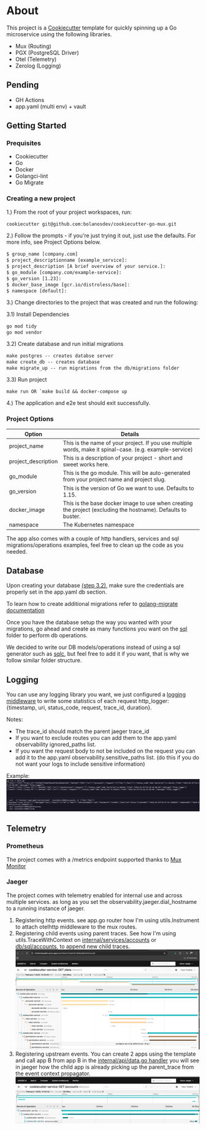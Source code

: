 # About

This project is a [Cookiecutter](https://github.com/cookiecutter/cookiecutter) template for quickly spinning up a Go microservice using the following libraries.

- Mux (Routing)
- PGX (PostgreSQL Driver)
- Otel (Telemetry)
- Zerolog (Logging)

## Pending

- GH Actions
- app.yaml (multi env) + vault

## Getting Started

### Prequisites

- Cookiecutter
- Go
- Docker
- Golangci-lint
- Go Migrate

### Creating a new project

1.) From the root of your project workspaces, run:

```
cookiecutter git@github.com:bolanosdev/cookiecutter-go-mux.git
```

2.) Follow the prompts - if you're just trying it out, just use the defaults. For more info, see Project Options below.

```
$ group_name [company.com]
$ project_descriptionname [example_service]:
$ project_description [A brief overview of your service.]:
$ go_module [company.com/example-service]:
$ go_version [1.23]:
$ docker_base_image [gcr.io/distroless/base]:
$ namespace [default]:
```

3.) Change directories to the project that was created and run the following:

3.1) Install Dependencies

```
go mod tidy
go mod vendor
```

3.2) Create database and run initial migrations

```
make postgres -- creates databse server
make create_db -- creates database
make migrate_up -- run migrations from the db/migrations folder

```

3.3) Run project

```
make run OR `make build && docker-compose up
```

4.) The application and e2e test should exit successfully.

### Project Options

| Option              | Details                                                                                                      |
| ------------------- | ------------------------------------------------------------------------------------------------------------ |
| project_name        | This is the name of your project. If you use multiple words, make it spinal-case. (e.g. example-service)     |
| project_description | This is a description of your project - short and sweet works here.                                          |
| go_module           | This is the go module. This will be auto-generated from your project name and project slug.                  |
| go_version          | This is the version of Go we want to use. Defaults to 1.15.                                                  |
| docker_image        | This is the base docker image to use when creating the project (excluding the hostname). Defaults to buster. |
| namespace           | The Kubernetes namespace                                                                                     |

The app also comes with a couple of http handlers, services and sql migrations/operations examples, feel free to clean up the code as you needed.

## Database

Upon creating your database <a href="https://github.com/bolanosdev/cookiecutter-go-mux/blob/main/README.md#creating-a-new-project">(step 3.2)</a>, make sure the credentials are properly set in the app.yaml db section.

To learn how to create additional migrations refer to <a href="https://github.com/golang-migrate/migrate/blob/master/database/postgres/TUTORIAL.md" target="_blank">golang-migrate documentation</a>

Once you have the database setup the way you wanted with your migrations, go ahead and create as many functions you want on the <a href="https://github.com/bolanosdev/cookiecutter-go-mux/blob/main/%7B%7B%20cookiecutter.project_name%20%7D%7D/db/sql/accounts.go#L13">sql</a> folder to perform db operations.

We decided to write our DB models/operations instead of using a sql generator such as <a href="https://github.com/sqlc-dev/sqlc">sqlc</a>, but feel free to add it if you want, that is why we follow similar folder structure.

## Logging

You can use any logging library you want, we just configured a <a href="https://github.com/bolanosdev/cookiecutter-go-mux/blob/main/%7B%7B%20cookiecutter.project_name%20%7D%7D/cmd/middleware/logging.go" target="_blank">logging middleware</a> to write some statistics of each request http_logger: {timestamp, uri, status_code, request, trace_id, duration}.

Notes:

- The trace_id should match the parent jaeger trace_id
- If you want to exclude routes you can add them to the app.yaml observability ignored_paths list.
- If you want the request body to not be included on the request you can add it to the app.yaml observability.sensitive_paths list. (do this if you do not want your logs to include sensitive information)

<p>
  Example: <br/>
<img src="public/logging_middleware.png" alt="logging middleware example" /></p>

## Telemetry

### Prometheus

The project comes with a /metrics endpoint supported thanks to <a href="https://github.com/labbsr0x/mux-monitor" target="blank">Mux Monitor</a>

### Jaeger

The project comes with telemetry enabled for internal use and across multiple services.
as long as you set the observability.jaeger.dial_hostname to a running instance of jaeger.

1. Registering http events.
   see app.go router how I'm using utils.Instrument to attach otelhttp middleware to the mux routes.
2. Registering child events using parent traces.
   See how I'm using utils.TraceWithContext on <a href="https://github.com/bolanosdev/cookiecutter-go-mux/blob/main/%7B%7B%20cookiecutter.project_name%20%7D%7D/internal/services/accounts.go#L22C1-L23C1" target="_blank" />internal/services/accounts</a> or <a href="https://github.com/bolanosdev/cookiecutter-go-mux/blob/main/%7B%7B%20cookiecutter.project_name%20%7D%7D/db/sql/accounts.go#L13" target="_blank">db/sql/accounts</a>, to append new child traces.
   <img src="public/upstream_jaeger.png" alt="upstream jaeger traces" />
3. Registering upstream events.
   You can create 2 apps using the template and call app B from app B in the <a href="https://github.com/bolanosdev/cookiecutter-go-mux/blob/main/%7B%7B%20cookiecutter.project_name%20%7D%7D/internal/api/data.go#L27" target="_blank">internal/api/data.go handler</a>
   you will see in jaeger how the child app is already picking up the parent_trace from the event context propagator.
   <img src="public/local_jaeger.png" alt="local jaeger traces" />
